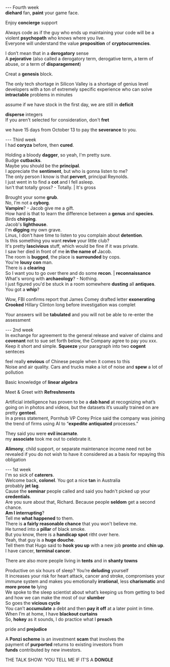 
--- Fourth week  
**diehard** fan, **paint** your game face.  
  
Enjoy **concierge** support    
  
Always code as if the guy who ends up maintaining your code will be a violent **psychopath** who knows where you live.  
Everyone will understand the value **proposition** of **cryptocurrencies**.  
  
I don’t mean that in a **derogatory** sense  
A **pejorative** (also called a derogatory term, derogative term, a term of abuse, or a term of **disparagement**)  
  
Creat a **genesis** block.  
  
The only tech shortage in Silicon Valley is a shortage of genius level developers with a ton of extremely specific experience who can solve **intractable** problems in minutes  
  
assume if we have stock in the first day, we are still in **deficit**  
  
**disperse** integers  
If you aren't selected for consideration, don't **fret**  
  
we have 15 days from October 13 to pay the **severance** to you.  
  
  
--- Third week  
I had **coryza** before, then **cured**.  
  
Holding a bloody **dagger**, so yeah, I'm pretty sure.  
Budge **cutbacks**.  
Maybe you should be the **principal**.  
I appreciate the **sentiment**, but who is gonna listen to me?  
The only person I know is that **pervert**, principal Reynolds.  
I just went in to find a **cot** and I fell asleep.  
Isn't that totally gross?  - Totally. | It's gross  
  
Brought your some **grub**.  
No, I'm not a **cyborg**.  
**Vampire**? - Jacob give me a gift.  
How hard is that to learn the difference between a **genus** and **species**.  
Birds **chirping**.  
Jacob's **lighthouse**.  
I'm **digging** my own grave.  
Linus, I don't have time to listen to you complain about **detention**.  
Is this something you want **revive** your little club?  
It's pretty **lascivious** stuff, which would be fine if it was private.  
I saw her died in front of me **in the name of** Jacob.  
The room is **bugged**, the place is **surrounded** by cops.  
You're **lousy con** man.  
There is a **clearing**  
So I want you to go over there and do some **recon**. | **reconnaissance**  
What's wrong with **archaeology**?  - Nothing.  
I just figured you'd be stuck in a room somewhere **dusting** all **antiques**.  
You got a **whip**?  
  
  
Wow, FBI confirms report that James Comey drafted letter **exonerating** **Crooked** Hillary Clinton long before investigation was complet  
  
Your answers will be **tabulated** and you will not be able to re-enter the assessment  
  
--- 2nd week  
In exchange for agreement to the general release and waiver of claims and **covenant** not to sue set forth below, the Company agree to pay you xxx.  
Keep it short and simple. **Squeeze** your paragraph into two **cogent** senteces  
  
feel really **envious** of Chinese people when it comes to this  
Noise and air quality. Cars and trucks make a lot of noise and **spew** a lot of pollution  
  
Basic knowledge of **linear algebra**  
  
Meet & Greet with **Refreshments**  
  
Artificial intelligence has proven to be a **dab hand** at recognizing what’s going on in photos and videos, but the datasets it’s usually trained on are pretty **genteel**.  
In a press statement, Pornhub VP Corey Price said the company was joining the trend of firms using AI to “**expedite** **antiquated** processes.”  
  
They said you were **evil incarnate**.  
my **associate** took me out to celebrate it.  
  
**Alimony**, child support, or separate maintenance income need not be revealed if you do not wish to have it considered as a basis for repaying this obligation  
  
--- 1st week  
I'm so sick of **caterers**.  
Welcome back, **colonel**. You got a nice **tan** in Australia  
probably **jet lag**.  
Cause the **seminar** people called and said you hadn't picked up your **credentials**.  
Are you sure about that, Richard. Because people **seldom** get a second chance.  
**Am I interrupting**?  
Tell me **what happened** to them.  
There is **a fairly reasonable chance** that you won't believe me.  
He turned into a **pillar** of black smoke.  
But you know, there is a **handicap spot** ritht over here.  
Yeah, that guy is a **huge douche**.  
Tell them that Hugo said to **hook you up** with a new job **pronto** and **chin up**.  
I have cancer, **terminal cancer**.  
  
There are also more people living in **tents** and in **shanty towns**  
  
Productive on six hours of sleep? You’re **deluding** yourself  
It increases your risk for heart attack, cancer and stroke, compromises your immune system and makes you emotionally **irrational**, less **charismatic** and **more prone to** lying  
We spoke to the sleep scientist about what’s keeping us from getting to bed and how we can make the most of our **slumber**  
So goes the **vicious cycle**  
You can’t **accumulate** a debt and then **pay it off** at a later point in time.  
When I’m at home, I have **blackout curtains**  
So, **hokey** as it sounds, I do practice what I **preach**  
  
pride and **prejudice**  
  
A **Ponzi scheme** is an investment **scam** that involves the  
payment of **purported** returns to existing investors from  
**funds** contributed by new investors.  
  
THE TALK SHOW: ‘YOU TELL ME IF IT’S A **DONGLE**  
  
